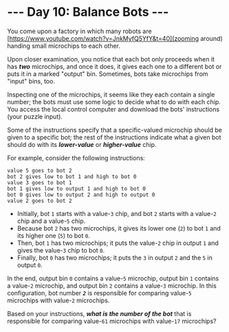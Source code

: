 # --- Day 10: Balance Bots ---

You come upon a factory in which many robots are [https://www.youtube.com/watch?v=JnkMyfQ5YfY&t=40](zooming around) handing small microchips to each other.


Upon closer examination, you notice that each bot only proceeds when it has <em><b>two</b></em> microchips, and once it does, it gives each one to a different bot or puts it in a marked "output" bin. Sometimes, bots take microchips from "input" bins, too.


Inspecting one of the microchips, it seems like they each contain a single number; the bots must use some logic to decide what to do with each chip. You access the local control computer and download the bots' instructions (your puzzle input).


Some of the instructions specify that a specific-valued microchip should be given to a specific bot; the rest of the instructions indicate what a given bot should do with its <em><b>lower-value</b></em> or <em><b>higher-value</b></em> chip.


For example, consider the following instructions:


<pre><code>value 5 goes to bot 2
bot 2 gives low to bot 1 and high to bot 0
value 3 goes to bot 1
bot 1 gives low to output 1 and high to bot 0
bot 0 gives low to output 2 and high to output 0
value 2 goes to bot 2
</code></pre>
<ul>
<li>Initially, bot <code>1</code> starts with a value-<code>3</code> chip, and bot <code>2</code> starts with a value-<code>2</code> chip and a value-<code>5</code> chip.</li>
<li>Because bot <code>2</code> has two microchips, it gives its lower one (<code>2</code>) to bot <code>1</code> and its higher one (<code>5</code>) to bot <code>0</code>.</li>
<li>Then, bot <code>1</code> has two microchips; it puts the value-<code>2</code> chip in output <code>1</code> and gives the value-<code>3</code> chip to bot <code>0</code>.</li>
<li>Finally, bot <code>0</code> has two microchips; it puts the <code>3</code> in output <code>2</code> and the <code>5</code> in output <code>0</code>.</li>
</ul>
In the end, output bin <code>0</code> contains a value-<code>5</code> microchip, output bin <code>1</code> contains a value-<code>2</code> microchip, and output bin <code>2</code> contains a value-<code>3</code> microchip. In this configuration, bot number <em><b><code>2</code></b></em> is responsible for comparing value-<code>5</code> microchips with value-<code>2</code> microchips.


Based on your instructions, <em><b>what is the number of the bot</b></em> that is responsible for comparing value-<code>61</code> microchips with value-<code>17</code> microchips?


